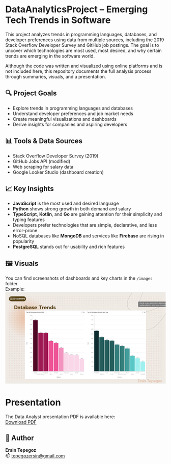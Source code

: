 # DataAnalyticsProject – Emerging Tech Trends in Software

This project analyzes trends in programming languages, databases, and developer preferences using data from multiple sources, including the 2019 Stack Overflow Developer Survey and GitHub job postings. The goal is to uncover which technologies are most used, most desired, and why certain trends are emerging in the software world.

Although the code was written and visualized using online platforms and is not included here, this repository documents the full analysis process through summaries, visuals, and a presentation.

## 🔍 Project Goals
- Explore trends in programming languages and databases
- Understand developer preferences and job market needs
- Create meaningful visualizations and dashboards
- Derive insights for companies and aspiring developers

## 📊 Tools & Data Sources
- Stack Overflow Developer Survey (2019)
- GitHub Jobs API (modified)
- Web scraping for salary data
- Google Looker Studio (dashboard creation)

## 📈 Key Insights
- **JavaScript** is the most used and desired language
- **Python** shows strong growth in both demand and salary
- **TypeScript**, **Kotlin**, and **Go** are gaining attention for their simplicity and typing features
- Developers prefer technologies that are simple, declarative, and less error-prone
- NoSQL databases like **MongoDB** and services like **Firebase** are rising in popularity
- **PostgreSQL** stands out for usability and rich features

## 🖼️ Visuals
You can find screenshots of dashboards and key charts in the `/images` folder.  
Example:  
![Dashboard Preview](images/dashboard1.png)

# Presentation

The Data Analyst presentation PDF is available here:  
[Download PDF](https://drive.google.com/file/d/1cS2LjYCriSyBPk34LyKpBbdVBCWpZjiT/view?usp=drive_link)


## 👤 Author
**Ersin Tepegoz**  
📫 [tepegozersin@gmail.com](mailto:tepegozersin@gmail.com)
